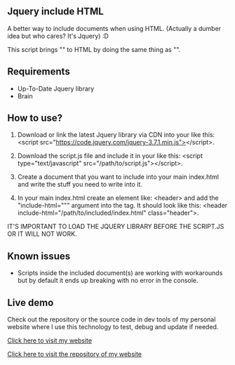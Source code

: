 ## Jquery include HTML

A better way to include documents when using HTML. (Actually a dumber idea but who cares? It's Jquery) :D

This script brings "<?php  $path = $_SERVER['DOCUMENT_ROOT']; $path .= "/index.php"; include_once($path); ?>" to HTML by doing the same thing as "<?php  $path = $_SERVER['DOCUMENT_ROOT']; $path .= "/index.php"; include_once($path); ?>".

## Requirements

- Up-To-Date Jquery library
- Brain

## How to use?

1. Download or link the latest Jquery library via CDN into your <head> like this: &lt;script src="https://code.jquery.com/jquery-3.7.1.min.js"></script&gt;.

2. Download the script.js file and include it in your <head> like this: &lt;script type="text/javascript" src="/path/to/script.js"></script&gt;.

3. Create a document that you want to include into your main index.html and write the stuff you need to write into it.

4. In your main index.html create an element like: &lt;header&gt; and add the "include-html=""" argument into the tag. It should look like this: &lt;header include-html="/path/to/included/index.html" class="header"&gt;.
   
IT'S IMPORTANT TO LOAD THE JQUERY LIBRARY BEFORE THE SCRIPT.JS OR IT WILL NOT WORK.

## Known issues

- Scripts inside the included document(s) are working with workarounds but by default it ends up breaking with no error in the console.

## Live demo

Check out the repository or the source code in dev tools of my personal website where I use this technology to test, debug and update if needed.

<a href="https://szeccsa.github.io/" target="blank">Click here to visit my website</a>

<a href="https://github.com/Szeccsa/szeccsa.github.io" target="blank">Click here to visit the repository of my website</a>
